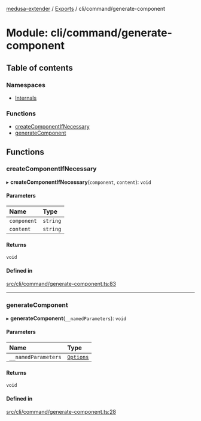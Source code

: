 [medusa-extender](../README.md) / [Exports](../modules.md) / cli/command/generate-component

# Module: cli/command/generate-component

## Table of contents

### Namespaces

- [Internals](cli_command_generate_component.Internals.md)

### Functions

- [createComponentIfNecessary](cli_command_generate_component.md#createcomponentifnecessary)
- [generateComponent](cli_command_generate_component.md#generatecomponent)

## Functions

### createComponentIfNecessary

▸ **createComponentIfNecessary**(`component`, `content`): `void`

#### Parameters

| Name | Type |
| :------ | :------ |
| `component` | `string` |
| `content` | `string` |

#### Returns

`void`

#### Defined in

[src/cli/command/generate-component.ts:83](https://github.com/adrien2p/medusa-extender/blob/4eae4d9/src/cli/command/generate-component.ts#L83)

___

### generateComponent

▸ **generateComponent**(`__namedParameters`): `void`

#### Parameters

| Name | Type |
| :------ | :------ |
| `__namedParameters` | [`Options`](cli_command_generate_component.Internals.md#options) |

#### Returns

`void`

#### Defined in

[src/cli/command/generate-component.ts:28](https://github.com/adrien2p/medusa-extender/blob/4eae4d9/src/cli/command/generate-component.ts#L28)
